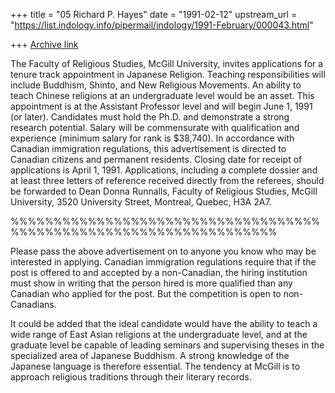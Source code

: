 +++
title = "05 Richard P. Hayes"
date = "1991-02-12"
upstream_url = "https://list.indology.info/pipermail/indology/1991-February/000043.html"

+++
[Archive link](https://list.indology.info/pipermail/indology/1991-February/000043.html)


The Faculty of Religious Studies, McGill University, invites
applications for a tenure track appointment in Japanese Religion.
Teaching responsibilities will include Buddhism, Shinto, and New
Religious Movements. An ability to teach Chinese religions at an
undergraduate level would be an asset. This appointment is at the
Assistant Professor level and will begin June 1, 1991 (or later).
Candidates must hold the Ph.D. and demonstrate a strong research
potential. Salary will be commensurate with qualification and
experience (minimum salary for rank is $38,740). In accordance with
Canadian immigration regulations, this advertisement is directed to
Canadian citizens and permanent residents. Closing date for receipt
of applications is April 1, 1991. Applications, including a complete
dossier and at least three letters of reference received directly
from the referees, should be forwarded to Dean Donna Runnalls,
Faculty of Religious Studies, McGill University, 3520 University
Street, Montreal, Quebec, H3A 2A7.

%%%%%%%%%%%%%%%%%%%%%%%%%%%%%%%%%%%%%%%%%%%%%%%%%%%%%%%%%%%%%%%%%%%

Please pass the above advertisement on to anyone you know who may be
interested in applying. Canadian immigration regulations require
that if the post is offered to and accepted by a non-Canadian, the
hiring institution must show in writing that the person hired is
more qualified than any Canadian who applied for the post. But the
competition is open to non-Canadians.

It could be added that the ideal candidate would have the ability to
teach a wide range of East Asian religions at the undergraduate
level, and at the graduate level be capable of leading seminars and
supervising theses in the specialized area of Japanese Buddhism. A
strong knowledge of the Japanese language is therefore essential. The
tendency at McGill is to approach religious traditions through their
literary records.




